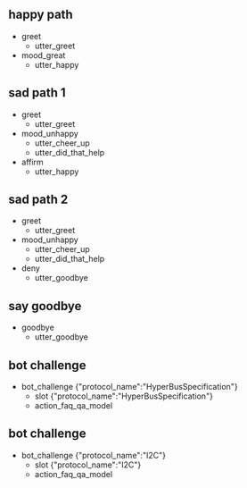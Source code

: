 ## happy path
* greet
  - utter_greet
* mood_great
  - utter_happy

## sad path 1
* greet
  - utter_greet
* mood_unhappy
  - utter_cheer_up
  - utter_did_that_help
* affirm
  - utter_happy

## sad path 2
* greet
  - utter_greet
* mood_unhappy
  - utter_cheer_up
  - utter_did_that_help
* deny
  - utter_goodbye

## say goodbye
* goodbye
  - utter_goodbye

## bot challenge
* bot_challenge {"protocol_name":"HyperBusSpecification"}
  - slot {"protocol_name":"HyperBusSpecification"}
  - action_faq_qa_model

## bot challenge
* bot_challenge {"protocol_name":"I2C"}
  - slot {"protocol_name":"I2C"}
  - action_faq_qa_model